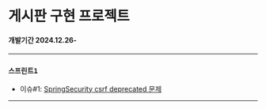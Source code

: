 # 게시판 구현 프로젝트

#### 개발기간 2024.12.26-

---

### `스프린트1`

- 이슈#1: [SpringSecurity csrf deprecated 문제]() 

[//]: # ()
[//]: # (  - ◻️ 구현 기능)

[//]: # (    )
[//]: # (    ```aiignore)

[//]: # (        - 구현기능)

[//]: # (          1. BRONZE,SILVER,GOLD,BLACKLIST 등급이 있다.)

[//]: # (          2. 회원가입=BRONZE, 가입인사=SILVER, 자신의 모든 글에 좋아요 10개 이상 달림&#40;타인의&#41;=GOLD, 타인 불쾌감 글 작성=BLACKLIST)

[//]: # (          3. 자유게시판=SILVER 이상, 골드게시판=GOLD이상)

[//]: # (          4. BLACKLIST와 관리자는 글,댓글 작성이 불가)

[//]: # (          5. 마이페이지에서 내 등급, 정보 수정 / 작성 글, 좋아요 누른 글, 댓글 단 글 확인)

[//]: # (    ```)

[//]: # (  - ◻️ 데이터베이스 ERD 설계 / 기능 명세서)

[//]: # ()
[//]: # (  - ◻️ MongoDB 데이터베이스 설정)

[//]: # ()
[//]: # (  - ◻️ API 명세서 )

[//]: # ()
[//]: # (  - ◻️ JWT 토큰 해서 회원가입 및 로그인)

[//]: # ()
[//]: # (  - ◻️ JWT Redis 적용)

[//]: # ()
[//]: # (  - ◻️ 테스트 코드 )

---